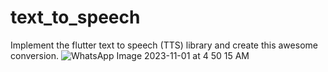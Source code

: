# text_to_speech
Implement the flutter text to speech (TTS) library and create this awesome conversion.
![WhatsApp Image 2023-11-01 at 4 50 15 AM](https://github.com/adityagaur0/text_to_speech/assets/112656570/27d2d260-8c3c-4d3e-bf99-31a50b711a0d)

